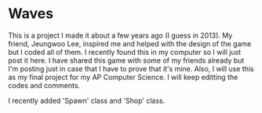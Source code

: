 # Waves
This is a project I made it about a few years ago (I guess in 2013).
My friend, Jeungwoo Lee, inspired me and helped with the design of the game but I coded all of them.
I recently found this in my computer so I will just post it here.
I have shared this game with some of my friends already but I'm posting just in case that I have to prove that it's mine.
Also, I will use this as my final project for my AP Computer Science.
I will keep editting the codes and comments.

I recently added 'Spawn' class and 'Shop' class.
